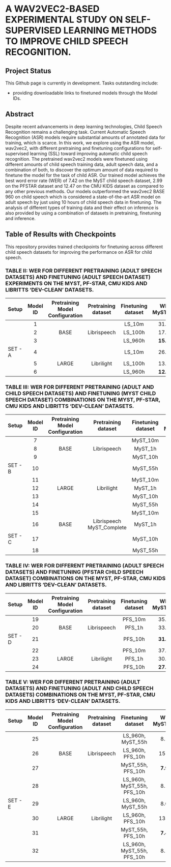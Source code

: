 # A WAV2VEC2-BASED EXPERIMENTAL STUDY ON SELF-SUPERVISED LEARNING METHODS TO IMPROVE CHILD SPEECH RECOGNITION.

## Project Status
This Github page is currently in development. Tasks outstanding include:
- providing downloadable links to finetuned models through the Model IDs.

## Abstract

Despite recent advancements in deep learning technologies, Child Speech Recognition remains a challenging task. Current Automatic Speech Recognition (ASR) models require substantial amounts of annotated data for training, which is scarce. In this work, we explore using the ASR model, wav2vec2, with different pretraining and finetuning configurations for self-supervised learning (SSL) toward improving automatic child speech recognition. The pretrained wav2vec2 models were finetuned using different amounts of child speech training data, adult speech data, and a combination of both, to discover the optimum amount of data required to finetune the model for the task of child ASR. Our trained model achieves the best word error rate (WER) of 7.42 on the MyST child speech dataset, 2.99 on the PFSTAR dataset and 12.47 on the CMU KIDS dataset as compared to any other previous methods. Our models outperformed the wav2vec2 BASE 960 on child speech which is considered a state-of-the-art ASR model on adult speech by just using 10 hours of child speech data in finetuning. The analysis of different types of training data and their effect on inference is also provided by using a combination of datasets in pretraining, finetuning and inference.

## Table of Results with Checkpoints

This repository provides trained checkpoints for finetuning across different child speech datasets for improving the performance on ASR for child speech.

### TABLE II: WER FOR DIFFERENT PRETRAINING (ADULT SPEECH DATASETS) AND FINETUNING (ADULT SPEECH DATASET) EXPERIMENTS ON THE MYST, PF-STAR, CMU KIDS AND LIBRITTS ‘DEV-CLEAN’ DATASETS.

| **Setup**   | **Model ID** | **Pretraining Model Configuration** | **Pretraining dataset** | **Finetuning dataset** | **WER MyST_test** | **WER PFS_test** | **WER CMU_KIDS** | **WER dev_clean** |
| :---    | :------: | :-----------------------------: | :-----------------: | :----------------: | :-----------: | :----------: | :----------: | :-----------: |
|         | 1        |                                 |                     | LS_10m             | 31.48         | 30.05        | 33.38        | 15.90         |
|         | 2        | BASE                            | Librispeech         | LS_100h            | 17.82         | 15.96        | 18.73        | 4.16          |
|         | 3        |                                 |                     | LS_960h            | **15.41**     | **11.20**    | **16.33**    | **3.40**      |
| SET - A | 4        |                                 |                     | LS_10m             | 26.47         | 27.14        | 29.37        | 15.35         |
|         | 5        | LARGE                           | Librilight          | LS_100h            | 13.15         | 11.63        | 16.18        | 3.79          |
|         | 6        |                                 |                     | LS_960h            | **12.50**     | **8.56**     | **14.85**    | **3.28**      |

### TABLE III: WER FOR DIFFERENT PRETRAINING (ADULT AND CHILD SPEECH DATASETS) AND FINETUNING (MYST CHILD SPEECH DATASET) COMBINATIONS ON THE MYST, PF-STAR, CMU KIDS AND LIBRITTS ‘DEV-CLEAN’ DATASETS.

| **Setup**   | **Model ID** | **Pretraining Model Configuration** | **Pretraining dataset** | **Finetuning dataset** | **WER MyST_test** | **WER PFS_test** | **WER CMU_KIDS** | **WER dev_clean** |
| :---    | :------: | :-----------------------------: | :-----------------: | :----------------: | :-----------: | :----------: | :----------: | :-----------: |
|         | 7        |                                 |                     | MyST_10m           | 28.84         | 41.34        | 34.18        | 21.45         |
|         | 8        | BASE                            | Librispeech         | MyST_1h            | 18.75         | 31.84        | 23.13        | 13.91         |
|         | 9        |                                 |                     | MyST_10h           | 13.46         | 28.68        | 19.59        | 10.94         |
| SET - B | 10       |                                 |                     | MyST_55h           | **8.13**      | **14.77**    | **16.47**    | **7.72**      |
|         | 11       |                                 |                     | MyST_10m           | 33.01         | 44.36        | 39.91        | 46.45         |
|         | 12       | LARGE                           | Librilight          | MyST_1h            | 14.91         | 26.21        | 18.74        | 11.59         |
|         | 13       |                                 |                     | MyST_10h           | 12.92         | 25.05        | 17.72        | 10.04         |
|         | 14       |                                 |                     | MyST_55h           | **7.51**      | **12.46**    | **15.25**    | **6.43**      |
|         | 15       |                                 |                     | MyST_10m           | 29.16         | 45.71        | 37.56        | 35.39         |
|         | 16       | BASE                            | Librispeech MyST_Complete | MyST_1h      | 21.89         | 38.53        | 29.03        | 20.45         |
| SET - C | 17       |                                 |                     | MyST_10h           | 16.18         | 32.95        | 25.06        | 16.83         |
|         | 18       |                                 |                     | MyST_55h           | **10.34**     | **25.47**    | **23.15**    | **13.48**     |

### TABLE IV: WER FOR DIFFERENT PRETRAINING (ADULT SPEECH DATASETS) AND FINETUNING (PFSTAR CHILD SPEECH DATASET) COMBINATIONS ON THE MYST, PF-STAR, CMU KIDS AND LIBRITTS ‘DEV-CLEAN’ DATASETS.

| **Setup**   | **Model ID** | **Pretraining Model Configuration** | **Pretraining dataset** | **Finetuning dataset** | **WER MyST_test** | **WER PFS_test** | **WER CMU_KIDS** | **WER dev_clean** |
| :---    | :------: | :-----------------------------: | :-----------------: | :----------------: | :-----------: | :----------: | :----------: | :-----------: |
|         | 19       |                                 |                     | PFS_10m            | 35.91         | 16.43        | 33.53        | 30.43         |
|         | 20       | BASE                            | Librispeech         | PFS_1h             | 33.52         | 7.36         | 29.55        | 16.61         |
| SET - D | 21       |                                 |                     | PFS_10h            | **31.86**     | **3.48**     | **27.49**    | **13.95**     |
|         | 22       |                                 |                     | PFS_10m            | 37.10         | 16.78        | 35.13        | 23.85         |
|         | 23       | LARGE                           | Librilight          | PFS_1h             | 30.81         | 14.19        | 28.54        | 21.89         |
|         | 24       |                                 |                     | PFS_10h            | **27.17**     | **3.50**     | **21.35**    | **11.60**     |

### TABLE V: WER FOR DIFFERENT PRETRAINING (ADULT DATASETS) AND FINETUNING (ADULT AND CHILD SPEECH DATASETS) COMBINATIONS ON THE MYST, PF-STAR, CMU KIDS AND LIBRITTS ‘DEV-CLEAN’ DATASETS.

| **Setup**   | **Model ID** | **Pretraining Model Configuration** | **Pretraining dataset** | **Finetuning dataset** | **WER MyST_test** | **WER PFS_test** | **WER CMU_KIDS** | **WER dev_clean** |
| :---    | :------: | :-----------------------------: | :-----------------: | :----------------: | :-----------: | :----------: | :----------: | :-----------: |
|         | 25       |                                 |                     | LS_960h, MyST_55h  | 8.18          | 12.17        | 14.12        | 1.24          |
|         | 26       | BASE                            | Librispeech         | LS_960h, PFS_10h   | 15.42         | 3.74         | 15.31        | 1.41          |
|         | 27       |                                 |                     | MyST_55h, PFS_10h  | **7.94**      | **2.91**     | 15.97        | 7.64          |
|         | 28       |                                 |                     | LS_960h, MyST_55h, PFS_10h | 8.13  | 3.12         | **13.76**    | **1.20**      |
| SET - E | 29       |                                 |                     | LS_960h, MyST_55h  | 8.06          | 9.31         | 13.20        | 1.34          |
|         | 30       | LARGE                           | Librilight          | LS_960h, PFS_10h   | 13.18         | 3.17         | 13.19        | **1.32**      |
|         | 31       |                                 |                     | MyST_55h, PFS_10h  | **7.42**      | **2.99**     | 14.18        | 5.79          |
|         | 32       |                                 |                     | LS_960h, MyST_55h, PFS_10h | 8.17  | 3.33         | **12.77**    | 1.40          |

